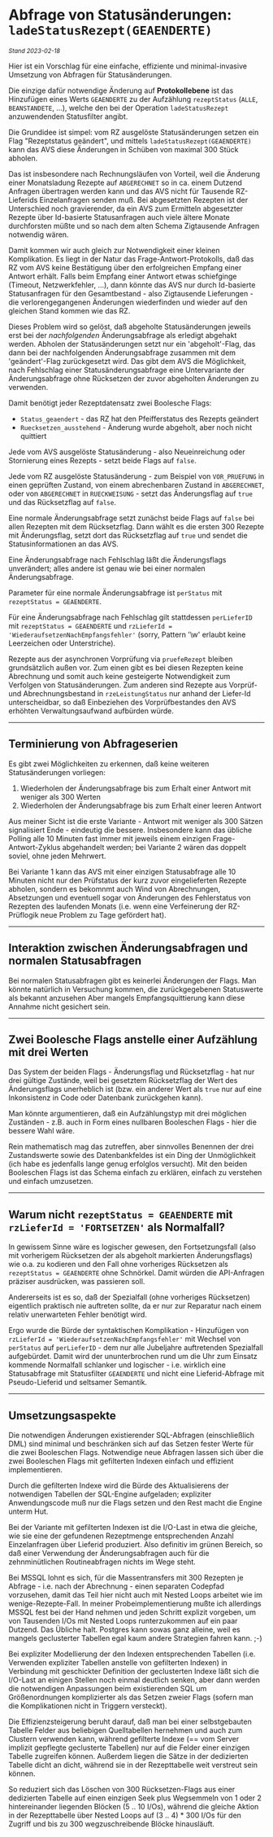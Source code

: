 # Abfrage von Statusänderungen: `ladeStatusRezept(GEAENDERTE)`
<sup>*Stand 2023-02-18*</sup>


Hier ist ein Vorschlag für eine einfache, effiziente und minimal-invasive Umsetzung von Abfragen für Statusänderungen. 

Die einzige dafür notwendige Änderung auf __Protokollebene__ ist das Hinzufügen eines Werts `GEAENDERTE` zu der Aufzählung `rezeptStatus` (`ALLE`, `BEANSTANDETE`, ...), welche den bei der Operation `ladeStatusRezept` anzuwendenden Statusfilter angibt. 

Die Grundidee ist simpel: vom RZ ausgelöste Statusänderungen setzen ein Flag "Rezeptstatus geändert", und mittels `ladeStatusRezept(GEAENDERTE)` kann das AVS diese Änderungen in Schüben von maximal 300 Stück abholen. 

Das ist insbesondere nach Rechnungsläufen von Vorteil, weil die Änderung einer Monatsladung Rezepte auf `ABGERECHNET` so in ca. einem Dutzend Anfragen übertragen werden kann und das AVS nicht für Tausende RZ-Lieferids Einzelanfragen senden muß. Bei abgesetzten Rezepten ist der Unterschied noch gravierender, da ein AVS zum Ermitteln abgesetzter Rezepte über Id-basierte Statusanfragen auch viele ältere Monate durchforsten müßte und so nach dem alten Schema Zigtausende Anfragen notwendig wären.

Damit kommen wir auch gleich zur Notwendigkeit einer kleinen Komplikation. Es liegt in der Natur das Frage-Antwort-Protokolls, daß das RZ vom AVS keine Bestätigung über den erfolgreichen Empfang einer Antwort erhält. Falls beim Empfang einer Antwort etwas schiefginge (Timeout, Netzwerkfehler, ...), dann könnte das AVS nur durch Id-basierte Statusanfragen für den Gesamtbestand - also Zigtausende Lieferungen - die verlorengegangenen Änderungen wiederfinden und wieder auf den gleichen Stand kommen wie das RZ.

Dieses Problem wird so gelöst, daß abgeholte Statusänderungen jeweils erst bei der *nachfolgenden* Änderungsabfrage als erledigt abgehakt werden. Abholen der Statusänderungen setzt nur ein 'abgeholt'-Flag, das dann bei der nachfolgenden Änderungsabfrage zusammen mit dem 'geändert'-Flag zurückgesetzt wird. Das gibt dem AVS die Möglichkeit, nach Fehlschlag einer Statusänderungsabfrage eine Untervariante der Änderungsabfrage ohne Rücksetzen der zuvor abgeholten Änderungen zu verwenden.

Damit benötigt jeder Rezeptdatensatz zwei Boolesche Flags:
- `Status_geaendert` - das RZ hat den Pfeifferstatus des Rezepts geändert
- `Ruecksetzen_ausstehend` - Änderung wurde abgeholt, aber noch nicht quittiert

Jede vom AVS ausgelöste Statusänderung - also Neueinreichung oder Stornierung eines Rezepts - setzt beide Flags auf `false`.

Jede vom RZ ausgelöste Statusänderung - zum Beispiel von `VOR_PRUEFUNG` in einen geprüften Zustand, von einem abrechenbaren Zustand in `ABGERECHNET`, oder von `ABGERECHNET` in `RUECKWEISUNG` - setzt das Änderungsflag auf `true` und das Rücksetzflag auf `false`.

Eine normale Änderungsabfrage setzt zunächst beide Flags auf `false` bei allen Rezepten mit dem Rücksetzflag. Dann wählt es die ersten 300 Rezepte mit Änderungsflag, setzt dort das Rücksetzflag auf `true` und sendet die Statusinformationen an das AVS.

Eine Änderungsabfrage nach Fehlschlag läßt die Änderungsflags unverändert; alles andere ist genau wie bei einer normalen Änderungsabfrage.

Parameter für eine normale Änderungsabfrage ist `perStatus` mit `rezeptStatus = GEAENDERTE`. 

Für eine Änderungsabfrage nach Fehlschlag gilt stattdessen `perLieferID` mit `rezeptStatus = GEAENDERTE` und `rzLieferId = 'WiederaufsetzenNachEmpfangsfehler'` (sorry, Pattern '\w' erlaubt keine Leerzeichen oder Unterstriche).

Rezepte aus der asynchronen Vorprüfung via `pruefeRezept` bleiben grundsätzlich außen vor. Zum einen gibt es bei diesen Rezepten keine Abrechnung und somit auch keine gesteigerte Notwendigkeit zum Verfolgen von Statusänderungen. Zum anderen sind Rezepte aus Vorprüf- und Abrechnungsbestand in `rzeLeistungStatus` nur anhand der Liefer-Id unterscheidbar, so daß Einbeziehen des Vorprüfbestandes den AVS erhöhten Verwaltungsaufwand aufbürden würde.

---
## Terminierung von Abfrageserien

Es gibt zwei Möglichkeiten zu erkennen, daß keine weiteren Statusänderungen vorliegen:

1) Wiederholen der Änderungsabfrage bis zum Erhalt einer Antwort mit weniger als 300 Werten
2) Wiederholen der Änderungsabfrage bis zum Erhalt einer leeren Antwort

Aus meiner Sicht ist die erste Variante - Antwort mit weniger als 300 Sätzen signalisiert Ende - eindeutig die bessere. Insbesondere kann das übliche Polling alle 10 Minuten fast immer mit jeweils einem einzigen Frage-Antwort-Zyklus abgehandelt werden; bei Variante 2 wären das doppelt soviel, ohne jeden Mehrwert.

Bei Variante 1 kann das AVS mit einer einzigen Statusabfrage alle 10 Minuten nicht nur den Prüfstatus der kurz zuvor eingelieferten Rezepte abholen, sondern es bekomnmt auch Wind von Abrechnungen, Absetzungen und eventuell sogar von Änderungen des Fehlerstatus von Rezepten des laufenden Monats (i.e. wenn eine Verfeinerung der RZ-Prüflogik neue Problem zu Tage gefördert hat).

---
## Interaktion zwischen Änderungsabfragen und normalen Statusabfragen

Bei normalen Statusabfragen gibt es keinerlei Änderungen der Flags. Man könnte natürlich in Versuchung kommen, die zurückgegebenen Statuswerte als bekannt anzusehen Aber mangels Empfangsquittierung kann diese Annahme nicht gesichert sein.

---
## Zwei Boolesche Flags anstelle einer Aufzählung mit drei Werten

Das System der beiden Flags - Änderungsflag und Rücksetzflag - hat nur drei gültige Zustände, weil bei gesetztem Rücksetzflag der Wert des Änderungsflags unerheblich ist (bzw. ein anderer Wert als `true` nur auf eine Inkonsistenz in Code oder Datenbank zurückgehen kann).

Man könnte argumentieren, daß ein Aufzählungstyp mit drei möglichen Zuständen - z.B. auch in Form eines nullbaren Booleschen Flags - hier die bessere Wahl wäre.

Rein mathematisch mag das zutreffen, aber sinnvolles Benennen der drei Zustandswerte sowie des Datenbankfeldes ist ein Ding der Unmöglichkeit (ich habe es jedenfalls lange genug erfolglos versucht). Mit den beiden Booleschen Flags ist das Schema einfach zu erklären, einfach zu verstehen und einfach umzusetzen.

---
## Warum nicht `rezeptStatus = GEAENDERTE` mit `rzLieferId = 'FORTSETZEN'` als Normalfall?

In gewissem Sinne wäre es logischer gewesen, den Fortsetzungsfall (also mit vorherigem Rücksetzen der als abgeholt markierten Änderungsflags) wie o.a. zu kodieren und den Fall ohne vorheriges Rücksetzen als `rezeptStatus = GEAENDERTE` ohne Schnörkel. Damit würden die API-Anfragen präziser ausdrücken, was passieren soll.

Andererseits ist es so, daß der Spezialfall (ohne vorheriges Rücksetzen) eigentlich praktisch nie auftreten sollte, da er nur zur Reparatur nach einem relativ unerwarteten Fehler benötigt wird. 

Ergo wurde die Bürde der syntaktischen Komplikation - Hinzufügen von `rzLieferId = 'WiederaufsetzenNachEmpfangsfehler'` mit Wechsel von `perStatus` auf `perLieferID` - dem nur alle Jubeljahre auftretenden Spezialfall aufgebürdet. Damit wird der ununterbrochen rund um die Uhr zum Einsatz kommende Normalfall schlanker und logischer - i.e. wirklich eine Statusabfrage mit Statusfilter `GEAENDERTE` und nicht eine Lieferid-Abfrage mit Pseudo-Lieferid und seltsamer Semantik.

---
## Umsetzungsaspekte

Die notwendigen Änderungen existierender SQL-Abfragen (einschließlich DML) sind minimal und beschränken sich auf das Setzen fester Werte für die zwei Booleschen Flags. Notwendige neue Abfragen lassen sich über die zwei Booleschen Flags mit gefilterten Indexen einfach und effizient implementieren. 

Durch die gefilterten Indexe wird die Bürde des Aktualisierens der notwendigen Tabellen der SQL-Engine aufgeladen; expliziter Anwendungscode muß nur die Flags setzen und den Rest macht die Engine unterm Hut.

Bei der Variante mit gefilterten Indexen ist die I/O-Last in etwa die gleiche, wie sie eine der gefundenen Rezeptmenge entsprechenden Anzahl Einzelanfragen über Lieferid produziert. Also definitiv im grünen Bereich, so daß einer Verwendung der Änderungsabfragen auch für die zehnminütlichen Routineabfragen nichts im Wege steht. 

Bei MSSQL lohnt es sich, für die Massentransfers mit 300 Rezepten je Abfrage - i.e. nach der Abrechnung - einen separaten Codepfad vorzusehen, damit das Teil hier nicht auch mit Nested Loops arbeitet wie im wenige-Rezepte-Fall. In meiner Probeimplementierung mußte ich allerdings MSSQL fest bei der Hand nehmen und jeden Schritt explizit vorgeben, um von Tausenden I/Os mit Nested Loops runterzukommen auf ein paar Dutzend. Das Übliche halt. Postgres kann sowas ganz alleine, weil es mangels geclusterter Tabellen egal kaum andere Strategien fahren kann. ;-)

Bei expliziter Modellierung der den Indexen entsprechenden Tabellen (i.e. Verwenden expliziter Tabellen anstelle von gefilterten Indexen) in Verbindung mit geschickter Definition der geclusterten Indexe läßt sich die I/O-Last an einigen Stellen noch einmal deutlich senken, aber dann werden die notwendigen Anpassungen beim existierenden SQL um Größenordnungen komplizierter als das Setzen zweier Flags (sofern man die Komplikationen nicht in Triggern versteckt).

Die Effizienzsteigerung beruht darauf, daß man bei einer selbstgebauten Tabelle Felder aus beliebigen Quelltabellen hernehmen und auch zum Clustern verwenden kann, während gefilterte Indexe (== vom Server implizit gepflegte geclusterte Tabellen) nur auf die Felder einer einzigen Tabelle zugreifen können. Außerdem liegen die Sätze in der dedizierten Tabelle dicht an dicht, während sie in der Rezepttabelle weit verstreut sein können. 

So reduziert sich das Löschen von 300 Rücksetzen-Flags aus einer dedizierten Tabelle auf einen einzigen Seek plus Wegsemmeln von 1 oder 2 hintereinander liegenden Blöcken (5 .. 10 I/Os), während die gleiche Aktion in der Rezepttabelle über Nested Loops auf (3 .. 4) * 300 I/Os für den Zugriff und bis zu 300 wegzuschreibende Blöcke hinausläuft.

